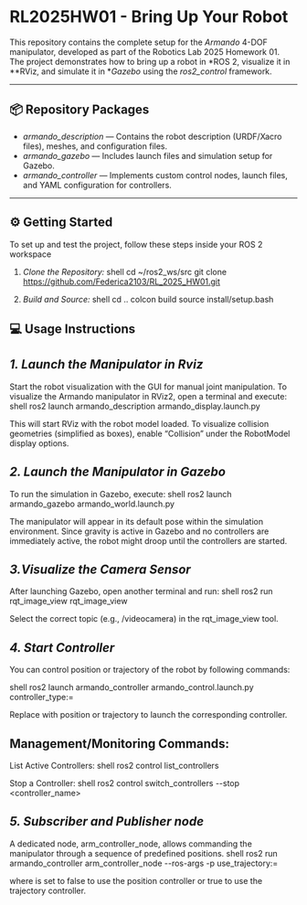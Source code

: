 # RL2025HW01 - Bring Up Your Robot

This repository contains the complete setup for the *Armando* 4-DOF manipulator, developed as part of the Robotics Lab 2025 Homework 01.  
The project demonstrates how to bring up a robot in *ROS 2, visualize it in **RViz, and simulate it in **Gazebo* using the *ros2_control* framework.

---

## 📦 Repository Packages

- *armando_description* — Contains the robot description (URDF/Xacro files), meshes, and configuration files.  
- *armando_gazebo* — Includes launch files and simulation setup for Gazebo.  
- *armando_controller* — Implements custom control nodes, launch files, and YAML configuration for controllers.

---

## ⚙️ Getting Started

To set up and test the project, follow these steps inside your ROS 2 workspace

1.  *Clone the Repository:*
shell
cd ~/ros2_ws/src
git clone https://github.com/Federica2103/RL_2025_HW01.git

2.  *Build and Source:*
shell
cd ..
colcon build
source install/setup.bash


## 💻 Usage Instructions
 ## *1. Launch the Manipulator in Rviz*

Start the robot visualization with the GUI for manual joint manipulation. To visualize the Armando manipulator in RViz2, open a terminal and execute:
shell
ros2 launch armando_description armando_display.launch.py 

This will start RViz with the robot model loaded.
To visualize collision geometries (simplified as boxes), enable “Collision” under the RobotModel display options.

 ## *2. Launch the Manipulator in Gazebo*
To run the simulation in Gazebo, execute:
shell
ros2 launch armando_gazebo armando_world.launch.py

The manipulator will appear in its default pose within the simulation environment.
Since gravity is active in Gazebo and no controllers are immediately active, the robot might droop until the controllers are started.

## *3.Visualize the Camera Sensor*
After launching Gazebo, open another terminal and run:
shell
ros2 run rqt_image_view rqt_image_view

Select the correct topic (e.g., /videocamera) in the rqt_image_view tool.

## *4. Start Controller*
You can control position or trajectory of the robot by following commands:

shell
ros2 launch armando_controller armando_control.launch.py controller_type:=<type>

Replace <type> with position or trajectory to launch the corresponding controller.

## Management/Monitoring Commands:
List Active Controllers:
 shell
    ros2 control list_controllers
 

Stop a Controller:
shell
    ros2 control switch_controllers --stop <controller_name>


## *5. Subscriber and Publisher node*
A dedicated node, arm_controller_node, allows commanding the manipulator through a sequence of predefined positions.
shell
ros2 run armando_controller arm_controller_node --ros-args -p use_trajectory:=<value>

where <value> is set to false to use the position controller or true to use the trajectory controller.
